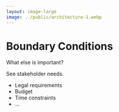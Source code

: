 ```yaml
---
layout: image-large
image: ../public/architecture-1.webp
---
```


# Boundary Conditions

What else is important?

See stakeholder needs.

<v-click>

- Legal requirements
- Budget
- Time constraints
- ...

</v-click>
